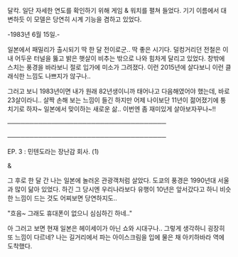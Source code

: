 달칵. 일단 자세한 연도를 확인하기 위해 게임 & 워치를 펼쳐 들었다. 기기 이름에서 대변하듯 이 모델은 당연히 시계 기능을 겸하고 있었다.

-1983년 6월 15일.-

일본에서 패밀리가 출시되기 딱 한 달 전이로군.. 딱 좋은 시기다. 덜컹거리던 전철은 이내 어두운 터널을 뚫고 밝은 햇살이 비추는 밖으로 나와 힘차게 달리고 있었다. 창밖에 스치는 풍경을 바라보니 절로 입가에 미소가 그려졌다. 이런 2015년에 살다보니 이런 클래식한 느낌도 나쁘지가 않구나.. 

그러고 보니 1983년이면 내가 원래 82년생이니까 태어나고 다음해였어야 했는데, 바로 23살이라니.. 살짝 손해 보는 느낌이 들긴 하지만 어제 나이보단 11년이 젊어졌기에 퉁치기로 하자~ 일본에서 맞이하는 새로운 삶.. 이번엔 좀 재미있게 살아보자꾸나~!!

────────────────────────────────────

────────────────────────────────────

EP. 3 : 민텐도라는 장난감 회사. (1)

&

그 후로 한 달 간 나는 일본에 놀러온 관광객처럼 살았다. 도쿄의 풍경은 1990년대 서울과 많이 닮아 있었다. 하긴 그 당시엔 우리나라보다 유행이 10년은 앞서갔다고 하니 비슷한 느낌이 드는 것도 어찌보면 당연하지도..

"흐음~ 그래도 휴대폰이 없으니 심심하긴 하네.."

아 그러고 보면 현재 일본은 헤이세이가 아닌 쇼와 시대구나.. 그렇게 생각하니 굉장히 또 느낌이 다르네? 나는 길거리에서 파는 아이스크림을 입에 물은 채 아키하바라 역에 도착했다.